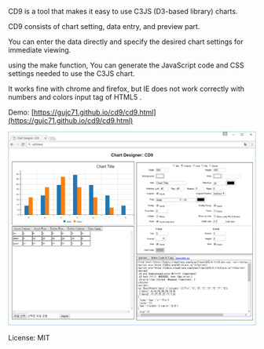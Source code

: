 
CD9 is a tool that makes it easy to use C3JS (D3-based library) charts.

CD9 consists of chart setting, data entry, and preview part.

You can enter the data directly and specify the desired chart settings for immediate viewing.

using the make function, You can generate the JavaScript code and CSS settings needed to use the C3JS chart.

It works fine with chrome and firefox,
but IE does not work correctly with numbers and colors input tag of HTML5 .

Demo: [https://gujc71.github.io/cd9/cd9.html](https://gujc71.github.io/cd9/cd9.html)

![](https://github.com/gujc71/cd9/blob/master/cd9.png?raw=true)

License: MIT